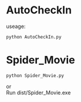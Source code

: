 # AutoCheckIn
useage:
```console
python AutoCheckIn.py
```
# Spider_Movie
```console
python Spider_Movie.py
```
or \
Run dist/Spider_Movie.exe